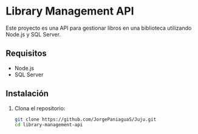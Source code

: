 # Library Management API

Este proyecto es una API para gestionar libros en una biblioteca utilizando Node.js y SQL Server.

## Requisitos

- Node.js
- SQL Server

## Instalación

1. Clona el repositorio:
   ```sh
   git clone https://github.com/JorgePaniaguaS/Juju.git
   cd library-management-api
